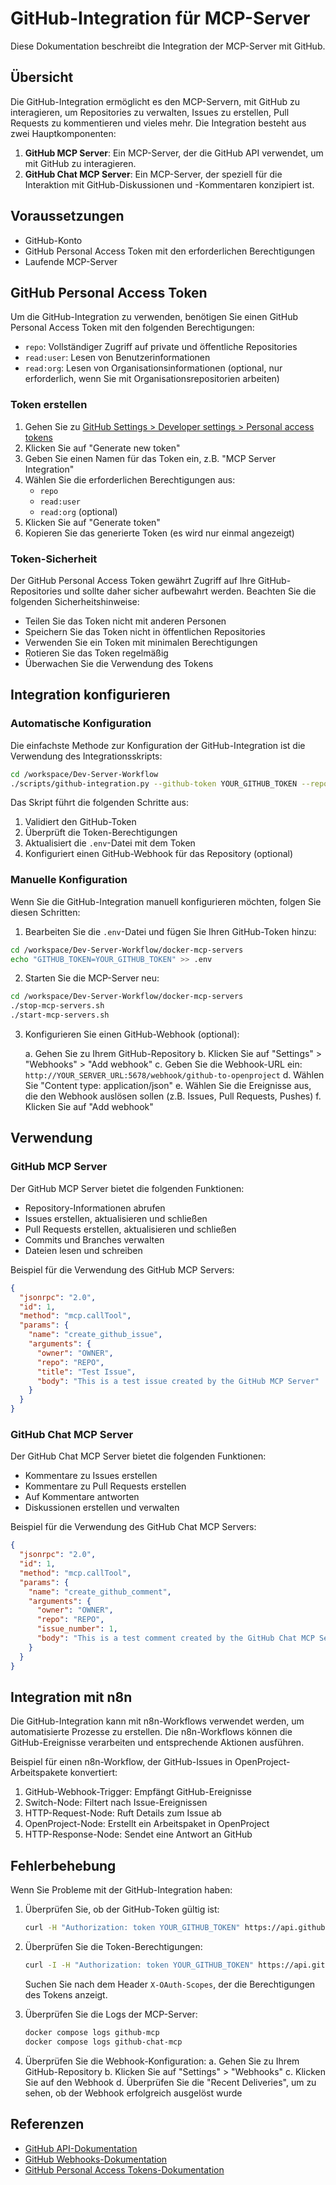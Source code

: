 # GitHub-Integration für MCP-Server

Diese Dokumentation beschreibt die Integration der MCP-Server mit GitHub.

## Übersicht

Die GitHub-Integration ermöglicht es den MCP-Servern, mit GitHub zu interagieren, um Repositories zu verwalten, Issues zu erstellen, Pull Requests zu kommentieren und vieles mehr. Die Integration besteht aus zwei Hauptkomponenten:

1. **GitHub MCP Server**: Ein MCP-Server, der die GitHub API verwendet, um mit GitHub zu interagieren.
2. **GitHub Chat MCP Server**: Ein MCP-Server, der speziell für die Interaktion mit GitHub-Diskussionen und -Kommentaren konzipiert ist.

## Voraussetzungen

- GitHub-Konto
- GitHub Personal Access Token mit den erforderlichen Berechtigungen
- Laufende MCP-Server

## GitHub Personal Access Token

Um die GitHub-Integration zu verwenden, benötigen Sie einen GitHub Personal Access Token mit den folgenden Berechtigungen:

- `repo`: Vollständiger Zugriff auf private und öffentliche Repositories
- `read:user`: Lesen von Benutzerinformationen
- `read:org`: Lesen von Organisationsinformationen (optional, nur erforderlich, wenn Sie mit Organisationsrepositorien arbeiten)

### Token erstellen

1. Gehen Sie zu [GitHub Settings > Developer settings > Personal access tokens](https://github.com/settings/tokens)
2. Klicken Sie auf "Generate new token"
3. Geben Sie einen Namen für das Token ein, z.B. "MCP Server Integration"
4. Wählen Sie die erforderlichen Berechtigungen aus:
   - `repo`
   - `read:user`
   - `read:org` (optional)
5. Klicken Sie auf "Generate token"
6. Kopieren Sie das generierte Token (es wird nur einmal angezeigt)

### Token-Sicherheit

Der GitHub Personal Access Token gewährt Zugriff auf Ihre GitHub-Repositories und sollte daher sicher aufbewahrt werden. Beachten Sie die folgenden Sicherheitshinweise:

- Teilen Sie das Token nicht mit anderen Personen
- Speichern Sie das Token nicht in öffentlichen Repositories
- Verwenden Sie ein Token mit minimalen Berechtigungen
- Rotieren Sie das Token regelmäßig
- Überwachen Sie die Verwendung des Tokens

## Integration konfigurieren

### Automatische Konfiguration

Die einfachste Methode zur Konfiguration der GitHub-Integration ist die Verwendung des Integrationsskripts:

```bash
cd /workspace/Dev-Server-Workflow
./scripts/github-integration.py --github-token YOUR_GITHUB_TOKEN --repo OWNER/REPO
```

Das Skript führt die folgenden Schritte aus:

1. Validiert den GitHub-Token
2. Überprüft die Token-Berechtigungen
3. Aktualisiert die `.env`-Datei mit dem Token
4. Konfiguriert einen GitHub-Webhook für das Repository (optional)

### Manuelle Konfiguration

Wenn Sie die GitHub-Integration manuell konfigurieren möchten, folgen Sie diesen Schritten:

1. Bearbeiten Sie die `.env`-Datei und fügen Sie Ihren GitHub-Token hinzu:

```bash
cd /workspace/Dev-Server-Workflow/docker-mcp-servers
echo "GITHUB_TOKEN=YOUR_GITHUB_TOKEN" >> .env
```

2. Starten Sie die MCP-Server neu:

```bash
cd /workspace/Dev-Server-Workflow/docker-mcp-servers
./stop-mcp-servers.sh
./start-mcp-servers.sh
```

3. Konfigurieren Sie einen GitHub-Webhook (optional):

   a. Gehen Sie zu Ihrem GitHub-Repository
   b. Klicken Sie auf "Settings" > "Webhooks" > "Add webhook"
   c. Geben Sie die Webhook-URL ein: `http://YOUR_SERVER_URL:5678/webhook/github-to-openproject`
   d. Wählen Sie "Content type: application/json"
   e. Wählen Sie die Ereignisse aus, die den Webhook auslösen sollen (z.B. Issues, Pull Requests, Pushes)
   f. Klicken Sie auf "Add webhook"

## Verwendung

### GitHub MCP Server

Der GitHub MCP Server bietet die folgenden Funktionen:

- Repository-Informationen abrufen
- Issues erstellen, aktualisieren und schließen
- Pull Requests erstellen, aktualisieren und schließen
- Commits und Branches verwalten
- Dateien lesen und schreiben

Beispiel für die Verwendung des GitHub MCP Servers:

```json
{
  "jsonrpc": "2.0",
  "id": 1,
  "method": "mcp.callTool",
  "params": {
    "name": "create_github_issue",
    "arguments": {
      "owner": "OWNER",
      "repo": "REPO",
      "title": "Test Issue",
      "body": "This is a test issue created by the GitHub MCP Server"
    }
  }
}
```

### GitHub Chat MCP Server

Der GitHub Chat MCP Server bietet die folgenden Funktionen:

- Kommentare zu Issues erstellen
- Kommentare zu Pull Requests erstellen
- Auf Kommentare antworten
- Diskussionen erstellen und verwalten

Beispiel für die Verwendung des GitHub Chat MCP Servers:

```json
{
  "jsonrpc": "2.0",
  "id": 1,
  "method": "mcp.callTool",
  "params": {
    "name": "create_github_comment",
    "arguments": {
      "owner": "OWNER",
      "repo": "REPO",
      "issue_number": 1,
      "body": "This is a test comment created by the GitHub Chat MCP Server"
    }
  }
}
```

## Integration mit n8n

Die GitHub-Integration kann mit n8n-Workflows verwendet werden, um automatisierte Prozesse zu erstellen. Die n8n-Workflows können die GitHub-Ereignisse verarbeiten und entsprechende Aktionen ausführen.

Beispiel für einen n8n-Workflow, der GitHub-Issues in OpenProject-Arbeitspakete konvertiert:

1. GitHub-Webhook-Trigger: Empfängt GitHub-Ereignisse
2. Switch-Node: Filtert nach Issue-Ereignissen
3. HTTP-Request-Node: Ruft Details zum Issue ab
4. OpenProject-Node: Erstellt ein Arbeitspaket in OpenProject
5. HTTP-Response-Node: Sendet eine Antwort an GitHub

## Fehlerbehebung

Wenn Sie Probleme mit der GitHub-Integration haben:

1. Überprüfen Sie, ob der GitHub-Token gültig ist:
   ```bash
   curl -H "Authorization: token YOUR_GITHUB_TOKEN" https://api.github.com/user
   ```

2. Überprüfen Sie die Token-Berechtigungen:
   ```bash
   curl -I -H "Authorization: token YOUR_GITHUB_TOKEN" https://api.github.com/user
   ```
   Suchen Sie nach dem Header `X-OAuth-Scopes`, der die Berechtigungen des Tokens anzeigt.

3. Überprüfen Sie die Logs der MCP-Server:
   ```bash
   docker compose logs github-mcp
   docker compose logs github-chat-mcp
   ```

4. Überprüfen Sie die Webhook-Konfiguration:
   a. Gehen Sie zu Ihrem GitHub-Repository
   b. Klicken Sie auf "Settings" > "Webhooks"
   c. Klicken Sie auf den Webhook
   d. Überprüfen Sie die "Recent Deliveries", um zu sehen, ob der Webhook erfolgreich ausgelöst wurde

## Referenzen

- [GitHub API-Dokumentation](https://docs.github.com/en/rest)
- [GitHub Webhooks-Dokumentation](https://docs.github.com/en/developers/webhooks-and-events/webhooks/about-webhooks)
- [GitHub Personal Access Tokens-Dokumentation](https://docs.github.com/en/authentication/keeping-your-account-and-data-secure/creating-a-personal-access-token)